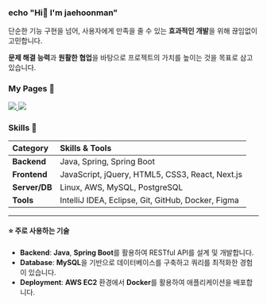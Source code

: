 ### echo "Hi👋 I'm jaehoonman" 

단순한 기능 구현을 넘어, 사용자에게 만족을 줄 수 있는 **효과적인 개발**을 위해 끊임없이 고민합니다. 

**문제 해결 능력**과 **원활한 협업**을 바탕으로 프로젝트의 가치를 높이는 것을 목표로 삼고 있습니다.


### My Pages 📌

<p align="left">
    <a href="https://jaehoonmandev.github.io/" target="_blank">
        <img src="https://img.shields.io/badge/GitHub_Pages-222222?style=for-the-badge&logo=github&logoColor=white" />
    </a>
    <a href="https://jaehoonman.tistory.com/" target="_blank">
        <img src="https://img.shields.io/badge/Tech_Blog-FF8224?style=for-the-badge&logo=tistory&logoColor=white" />
    </a>
</p>

### Skills 💪

| Category | Skills & Tools |
| :--- | :--- |
| **Backend** | Java, Spring, Spring Boot |
| **Frontend** | JavaScript, jQuery, HTML5, CSS3, React, Next.js |
| **Server/DB** | Linux, AWS, MySQL, PostgreSQL |
| **Tools** | IntelliJ IDEA, Eclipse, Git, GitHub, Docker, Figma |

---

#### **⭐ 주로 사용하는 기술**
* **Backend**: **Java**, **Spring Boot**를 활용하여 RESTful API를 설계 및 개발합니다.
* **Database**: **MySQL**을 기반으로 데이터베이스를 구축하고 쿼리를 최적화한 경험이 있습니다.
* **Deployment**: **AWS EC2** 환경에서 **Docker**를 활용하여 애플리케이션을 배포합니다.
